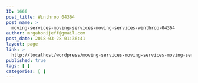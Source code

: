```yaml
---
ID: 1666
post_title: Winthrop 04364
post_name: >
  moving-services-moving-services-moving-services-winthrop-04364
author: mrgabonijeff@gmail.com
post_date: 2018-03-28 01:36:41
layout: page
link: >
  http://localhost/wordpress/moving-services-moving-services-moving-services-winthrop-04364/
published: true
tags: [ ]
categories: [ ]
---
```


